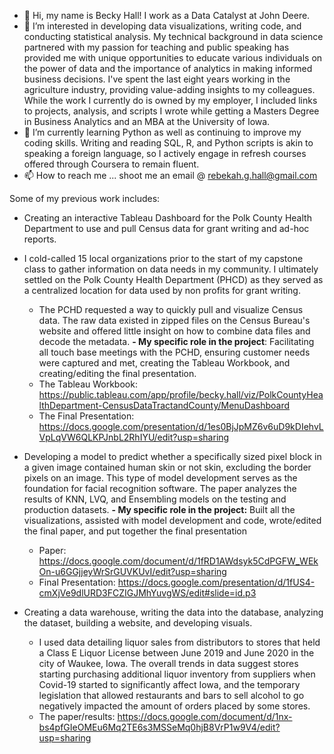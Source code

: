 - 👋 Hi, my name is Becky Hall! I work as a Data Catalyst at John Deere.
- 👀 I’m interested in developing data visualizations, writing code, and conducting statistical analysis. My technical background in data science partnered with my passion for teaching and public speaking has provided me with unique opportunities to educate various individuals on the power of data and the importance of analytics in making informed business decisions. I've spent the last eight years working in the agriculture industry, providing value-adding insights to my colleagues. While the work I currently do is owned by my employer, I included links to projects, analysis, and scripts I wrote while getting a Masters Degree in Business Analytics and an MBA at the University of Iowa.
- 🌱 I’m currently learning Python as well as continuing to improve my coding skills. Writing and reading SQL, R, and Python scripts is akin to speaking a foreign language, so I actively engage in refresh courses offered through Coursera to remain fluent.
- 📫 How to reach me ... shoot me an email @ rebekah.g.hall@gmail.com

Some of my previous work includes:

- Creating an interactive Tableau Dashboard for the Polk County Health Department to use and pull Census data for grant writing and ad-hoc reports. 
- I cold-called 15 local organizations prior to the start of my capstone class to gather information on data needs in my community. I ultimately settled on the Polk County Health Department (PHCD) as they served as a centralized location for data used by non profits for grant writing.
  - The PCHD requested a way to quickly pull and visualize Census data. The raw data existed in zipped files on the Census Bureau's website and offered little insight on how to combine data files and decode the metadata.
  **- My specific role in the project**: Facilitating all touch base meetings with the PCHD, ensuring customer needs were captured and met, creating the Tableau Workbook, and creating/editing the final presentation.
  - The Tableau Workbook: https://public.tableau.com/app/profile/becky.hall/viz/PolkCountyHealthDepartment-CensusDataTractandCounty/MenuDashboard
  - The Final Presentation: https://docs.google.com/presentation/d/1es0BjJpMZ6v6uD9kDIehvLVpLqVW6QLKPJnbL2RhIYU/edit?usp=sharing

- Developing a model to predict whether a specifically sized pixel block in a given image contained human skin or not skin, excluding the border pixels on an image. This type of model development serves as the foundation for facial recognition software. The paper analyzes the results of KNN, LVQ, and Ensembling models on the testing and production datasets.
  **- My specific role in the project:** Built all the visualizations, assisted with model development and code, wrote/edited the final paper, and put together the final presentation
  - Paper: https://docs.google.com/document/d/1fRD1AWdsyk5CdPGFW_WEkOn-u6GGjjeyWrSrGUVKUvI/edit?usp=sharing
  - Final Presentation: https://docs.google.com/presentation/d/1fUS4-cmXjVe9dlURD3FCZIGJMhYuvgWS/edit#slide=id.p3

- Creating a data warehouse, writing the data into the database, analyzing the dataset, building a website, and developing visuals.
  - I used data detailing liquor sales from distributors to stores that held a Class E Liquor License between June 2019 and June 2020 in the city of Waukee, Iowa.    The overall trends in data suggest stores starting purchasing additional liquor inventory from suppliers when Covid-19 started to significantly affect Iowa, and the temporary legislation that allowed restaurants and bars to sell alcohol to go negatively impacted the amount of orders placed by some stores.
  - The paper/results: https://docs.google.com/document/d/1nx-bs4pfGIeOMEu6Mq2TE6s3MSSeMq0hjB8VrP1w9V4/edit?usp=sharing

